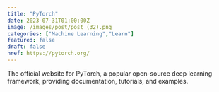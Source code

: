 ```yaml
---
title: "PyTorch"
date: 2023-07-31T01:00:00Z
image: /images/post/post (32).png
categories: ["Machine Learning","Learn"]
featured: false
draft: false
href: https://pytorch.org/
---
```

The official website for PyTorch, a popular open-source deep learning framework, providing documentation, tutorials, and examples.
